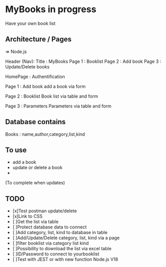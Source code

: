 # MyBooks in progress
Have your own book list

## Architecture / Pages
=> Node.js

Header (Nav):
Title : MyBooks
Page 1 : Booklist
Page 2 : Add book
Page 3 : Update/Delete books

HomePage : Authentification

Page 1 : Add book
add a book via form

Page 2 : Booklist
Book list via table and form

Page 3 : Parameters
Parameters via table and form

## Database contains
Books : name,author,category,list,kind

## To use
* add a book
* update or delete a book
* 

(To complete when updates)

## TODO
- [x]Test postman update/delete
- [x]Link to CSS
- [ ]Get the list via table
- [ ]Protect database data to connect
- [ ]Add category, list, kind to database in table
- [ ]Add/Update/Delete category, list, kind via a page
- [ ]filter booklist via category list kind
- [ ]Possibility to download the list via excel table
- [ ]ID/Password to connect to yourbooklist
- [ ]Test with JEST or with new function Node.js V18

